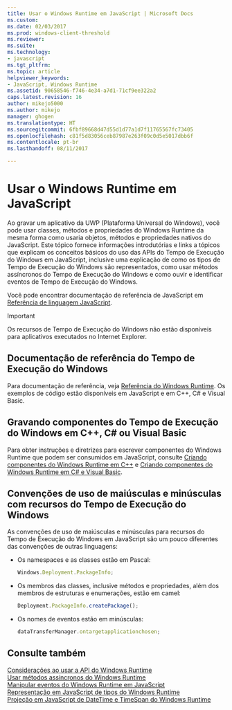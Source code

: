 ```yaml
---
title: Usar o Windows Runtime em JavaScript | Microsoft Docs
ms.custom: 
ms.date: 02/03/2017
ms.prod: windows-client-threshold
ms.reviewer: 
ms.suite: 
ms.technology:
- javascript
ms.tgt_pltfrm: 
ms.topic: article
helpviewer_keywords:
- JavaScript, Windows Runtime
ms.assetid: 90658546-f746-4e34-a7d1-71cf9ee322a2
caps.latest.revision: 16
author: mikejo5000
ms.author: mikejo
manager: ghogen
ms.translationtype: HT
ms.sourcegitcommit: 6fbf89668d47d55d1d77a1d7f11765567fc73405
ms.openlocfilehash: c81f5d83056ceb87987e263f09c0d5e5017dbb6f
ms.contentlocale: pt-br
ms.lasthandoff: 08/11/2017

---
```

# <a name="using-the-windows-runtime-in-javascript"></a>Usar o Windows Runtime em JavaScript
Ao gravar um aplicativo da UWP (Plataforma Universal do Windows), você pode usar classes, métodos e propriedades do Windows Runtime da mesma forma como usaria objetos, métodos e propriedades nativos do JavaScript. Este tópico fornece informações introdutórias e links a tópicos que explicam os conceitos básicos do uso das APIs do Tempo de Execução do Windows em JavaScript, inclusive uma explicação de como os tipos de Tempo de Execução do Windows são representados, como usar métodos assíncronos do Tempo de Execução do Windows e como ouvir e identificar eventos de Tempo de Execução do Windows.  
  
 Você pode encontrar documentação de referência de JavaScript em [Referência de linguagem JavaScript](../javascript/javascript-language-reference.md).  
  
> [!IMPORTANT]
>  Os recursos de Tempo de Execução do Windows não estão disponíveis para aplicativos executados no Internet Explorer.  
  
## <a name="windows-runtime-reference-documentation"></a>Documentação de referência do Tempo de Execução do Windows  
 Para documentação de referência, veja [Referência do Windows Runtime](https://msdn.microsoft.com/en-us/library/windows/apps/br211377.aspx). Os exemplos de código estão disponíveis em JavaScript e em C++, C# e Visual Basic.  
  
## <a name="writing-windows-runtime-components-in-c-c-or-visual-basic"></a>Gravando componentes do Tempo de Execução do Windows em C++, C# ou Visual Basic  
 Para obter instruções e diretrizes para escrever componentes do Windows Runtime que podem ser consumidos em JavaScript, consulte [Criando componentes do Windows Runtime em C++](/windows/uwp/winrt-components/creating-windows-runtime-components-in-cpp) e [Criando componentes do Windows Runtime em C# e Visual Basic](/windows/uwp/winrt-components/creating-windows-runtime-components-in-csharp-and-visual-basic).  
  
## <a name="casing-conventions-with-windows-runtime-features"></a>Convenções de uso de maiúsculas e minúsculas com recursos do Tempo de Execução do Windows  
 As convenções de uso de maiúsculas e minúsculas para recursos do Tempo de Execução do Windows em JavaScript são um pouco diferentes das convenções de outras linguagens:  
  
-   Os namespaces e as classes estão em Pascal:  
  
    ```JavaScript  
    Windows.Deployment.PackageInfo;  
    ```  
  
-   Os membros das classes, inclusive métodos e propriedades, além dos membros de estruturas e enumerações, estão em camel:  
  
    ```JavaScript  
    Deployment.PackageInfo.createPackage();  
    ```  
  
-   Os nomes de eventos estão em minúsculas:  
  
    ```JavaScript  
    dataTransferManager.ontargetapplicationchosen;  
    ```  
  
## <a name="see-also"></a>Consulte também  
 [Considerações ao usar a API do Windows Runtime](../jswinrt/considerations-when-using-the-windows-runtime-api.md)   
 [Usar métodos assíncronos do Windows Runtime](../jswinrt/using-windows-runtime-asynchronous-methods.md)   
 [Manipular eventos do Windows Runtime em JavaScript](../jswinrt/handling-windows-runtime-events-in-javascript.md)   
 [Representação em JavaScript de tipos do Windows Runtime](../jswinrt/javascript-representation-of-windows-runtime-types.md)   
 [Projeção em JavaScript de DateTime e TimeSpan do Windows Runtime](../jswinrt/windows-runtime-datetime-and-timespan-representations.md)
